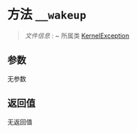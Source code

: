 # 方法 `__wakeup`

> *文件信息* : ~
> 所属类 [KernelException](../KernelException.md)




## 参数


无参数


## 返回值

无返回值
